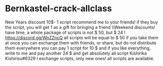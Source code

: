 # Bernkastel-crack-allclass

New Years discount 10$- 1 script recommend me to your friends! if they buy the script, you will get 1 as a gift for bringing a friend \\\Weekend discounts! have time, a whole package of scripts is not $ 50, but $ 24 !
https://discord.gg/WnZZncQ all scripts will be equal to $ 50 if you take them at once you can exchange them with friends, or share, but do not distribute them everywhere you can pay 1 script for 10 $ and if you like everything, write to me and pay another 24 $ and get absolutely all script  Kishirika Kishirisu#6329 I exchange scripts, only new ones! all scripts are available.
